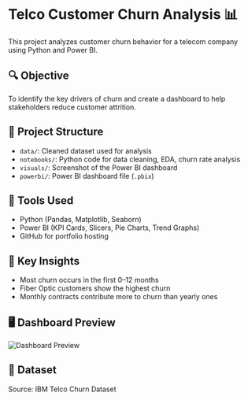 # Telco Customer Churn Analysis 📊

This project analyzes customer churn behavior for a telecom company using Python and Power BI.

## 🔍 Objective
To identify the key drivers of churn and create a dashboard to help stakeholders reduce customer attrition.

## 📁 Project Structure

- `data/`: Cleaned dataset used for analysis
- `notebooks/`: Python code for data cleaning, EDA, churn rate analysis
- `visuals/`: Screenshot of the Power BI dashboard
- `powerbi/`: Power BI dashboard file (`.pbix`)

## 🔧 Tools Used
- Python (Pandas, Matplotlib, Seaborn)
- Power BI (KPI Cards, Slicers, Pie Charts, Trend Graphs)
- GitHub for portfolio hosting

## 📌 Key Insights
- Most churn occurs in the first 0–12 months
- Fiber Optic customers show the highest churn
- Monthly contracts contribute more to churn than yearly ones

## 🖥️ Dashboard Preview

![Dashboard Preview](visuals/dashboard.png)

## 📂 Dataset
Source: IBM Telco Churn Dataset


